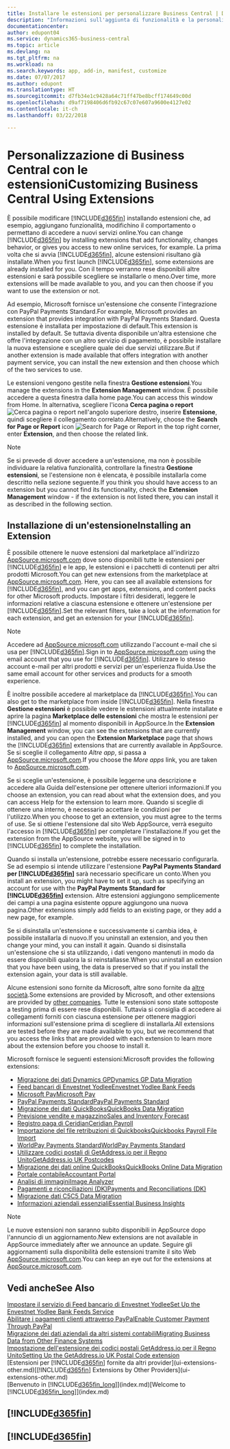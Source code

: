 ```yaml
---
title: Installare le estensioni per personalizzare Business Central | Documenti Microsoft
description: "Informazioni sull'aggiunta di funzionalità e la personalizzazione di Business Central tramite l'installazione delle estensioni."
documentationcenter: 
author: edupont04
ms.service: dynamics365-business-central
ms.topic: article
ms.devlang: na
ms.tgt_pltfrm: na
ms.workload: na
ms.search.keywords: app, add-in, manifest, customize
ms.date: 07/07/2017
ms.author: edupont
ms.translationtype: HT
ms.sourcegitcommit: d7fb34e1c9428a64c71ff47be8bcff174649c00d
ms.openlocfilehash: d9af7198406d6fb92c67c07e607a9600e4127e02
ms.contentlocale: it-ch
ms.lasthandoff: 03/22/2018

---
```

# <a name="customizing-business-central-using-extensions"></a><span data-ttu-id="7b5b5-103">Personalizzazione di Business Central con le estensioni</span><span class="sxs-lookup"><span data-stu-id="7b5b5-103">Customizing Business Central Using Extensions</span></span>
<span data-ttu-id="7b5b5-104">È possibile modificare [!INCLUDE[d365fin](includes/d365fin_md.md)] installando estensioni che, ad esempio, aggiungano funzionalità, modifichino il comportamento o permettano di accedere a nuovi servizi online.</span><span class="sxs-lookup"><span data-stu-id="7b5b5-104">You can change [!INCLUDE[d365fin](includes/d365fin_md.md)] by installing extensions that add functionality, changes behavior, or gives you access to new online services, for example.</span></span>
<span data-ttu-id="7b5b5-105">La prima volta che si avvia [!INCLUDE[d365fin](includes/d365fin_md.md)], alcune estensioni risultano già installate.</span><span class="sxs-lookup"><span data-stu-id="7b5b5-105">When you first launch [!INCLUDE[d365fin](includes/d365fin_md.md)], some extensions are already installed for you.</span></span> <span data-ttu-id="7b5b5-106">Con il tempo verranno rese disponibili altre estensioni e sarà possibile scegliere se installarle o meno.</span><span class="sxs-lookup"><span data-stu-id="7b5b5-106">Over time, more extensions will be made available to you, and you can then choose if you want to use the extension or not.</span></span>

<span data-ttu-id="7b5b5-107">Ad esempio, Microsoft fornisce un'estensione che consente l'integrazione con PayPal Payments Standard.</span><span class="sxs-lookup"><span data-stu-id="7b5b5-107">For example, Microsoft provides an extension that provides integration with PayPal Payments Standard.</span></span> <span data-ttu-id="7b5b5-108">Questa estensione è installata per impostazione di default.</span><span class="sxs-lookup"><span data-stu-id="7b5b5-108">This extension is installed by default.</span></span>
<span data-ttu-id="7b5b5-109">Se tuttavia diventa disponibile un'altra estensione che offre l'integrazione con un altro servizio di pagamento, è possibile installare la nuova estensione e scegliere quale dei due servizi utilizzare.</span><span class="sxs-lookup"><span data-stu-id="7b5b5-109">But if another extension is made available that offers integration with another payment service, you can install the new extension and then choose which of the two services to use.</span></span>  

<span data-ttu-id="7b5b5-110">Le estensioni vengono gestite nella finestra **Gestione estensioni**.</span><span class="sxs-lookup"><span data-stu-id="7b5b5-110">You manage the extensions in the **Extension Management** window.</span></span> <span data-ttu-id="7b5b5-111">È possibile accedere a questa finestra dalla home page.</span><span class="sxs-lookup"><span data-stu-id="7b5b5-111">You can access this window from Home.</span></span> <span data-ttu-id="7b5b5-112">In alternativa, scegliere l'icona **Cerca pagina o report** ![Cerca pagina o report](media/ui-search/search_small.png "Cerca pagina o report") nell'angolo superiore destro, inserire **Estensione**, quindi scegliere il collegamento correlato.</span><span class="sxs-lookup"><span data-stu-id="7b5b5-112">Alternatively, choose the **Search for Page or Report** icon ![Search for Page or Report](media/ui-search/search_small.png "Search for Page or Report icon") in the top right corner, enter **Extension**, and then choose the related link.</span></span>  

> [!NOTE]  
>   <span data-ttu-id="7b5b5-113">Se si prevede di dover accedere a un'estensione, ma non è possibile individuare la relativa funzionalità, controllare la finestra **Gestione estensioni**, se l'estensione non è elencata, è possibile installarla come descritto nella sezione seguente.</span><span class="sxs-lookup"><span data-stu-id="7b5b5-113">If you think you should have access to an extension but you cannot find its functionality, check the **Extension Management** window - if the extension is not listed there, you can install it as described in the following section.</span></span>  

## <a name="installing-an-extension"></a><span data-ttu-id="7b5b5-114">Installazione di un'estensione</span><span class="sxs-lookup"><span data-stu-id="7b5b5-114">Installing an Extension</span></span>
<span data-ttu-id="7b5b5-115">È possibile ottenere le nuove estensioni dal marketplace all'indirizzo [AppSource.microsoft.com](https://appsource.microsoft.com/en-us/marketplace/apps?product=dynamics-365%3Bdynamics-365-for-financials&page=1) dove sono disponibili tutte le estensioni per [!INCLUDE[d365fin](includes/d365fin_md.md)] e le app, le estensioni e i pacchetti di contenuti per altri prodotti Microsoft.</span><span class="sxs-lookup"><span data-stu-id="7b5b5-115">You can get new extensions from the marketplace at [AppSource.microsoft.com](https://appsource.microsoft.com/en-us/marketplace/apps?product=dynamics-365%3Bdynamics-365-for-financials&page=1). Here, you can see all available extensions for [!INCLUDE[d365fin](includes/d365fin_md.md)], and you can get apps, extensions, and content packs for other Microsoft products.</span></span> <span data-ttu-id="7b5b5-116">Impostare i filtri desiderati, leggere le informazioni relative a ciascuna estensione e ottenere un'estensione per [!INCLUDE[d365fin](includes/d365fin_md.md)].</span><span class="sxs-lookup"><span data-stu-id="7b5b5-116">Set the relevant filters, take a look at the information for each extension, and get an extension for your [!INCLUDE[d365fin](includes/d365fin_md.md)].</span></span>  
> [!NOTE]  
>   <span data-ttu-id="7b5b5-117">Accedere ad [AppSource.microsoft.com](https://appsource.microsoft.com/) utilizzando l'account e-mail che si usa per [!INCLUDE[d365fin](includes/d365fin_md.md)].</span><span class="sxs-lookup"><span data-stu-id="7b5b5-117">Sign in to [AppSource.microsoft.com](https://appsource.microsoft.com/) using the email account that you use for [!INCLUDE[d365fin](includes/d365fin_md.md)].</span></span> <span data-ttu-id="7b5b5-118">Utilizzare lo stesso account e-mail per altri prodotti e servizi per un'esperienza fluida.</span><span class="sxs-lookup"><span data-stu-id="7b5b5-118">Use the same email account for other services and products for a smooth experience.</span></span>  

<span data-ttu-id="7b5b5-119">È inoltre possibile accedere al marketplace da [!INCLUDE[d365fin](includes/d365fin_md.md)].</span><span class="sxs-lookup"><span data-stu-id="7b5b5-119">You can also get to the marketplace from inside [!INCLUDE[d365fin](includes/d365fin_md.md)].</span></span> <span data-ttu-id="7b5b5-120">Nella finestra **Gestione estensioni** è possibile vedere le estensioni attualmente installate e aprire la pagina **Marketplace delle estensioni** che mostra le estensioni per [!INCLUDE[d365fin](includes/d365fin_md.md)] al momento disponibili in AppSource.</span><span class="sxs-lookup"><span data-stu-id="7b5b5-120">In the **Extension Management** window, you can see the extensions that are currently installed, and you can open the **Extension Marketplace** page that shows the [!INCLUDE[d365fin](includes/d365fin_md.md)] extensions that are currently available in AppSource.</span></span> <span data-ttu-id="7b5b5-121">Se si sceglie il collegamento *Altre app*, si passa a [AppSource.microsoft.com](https://appsource.microsoft.com/en-us/marketplace/apps?product=dynamics-365%3Bdynamics-365-for-financials&page=1).</span><span class="sxs-lookup"><span data-stu-id="7b5b5-121">If you choose the *More apps* link, you are taken to [AppSource.microsoft.com](https://appsource.microsoft.com/en-us/marketplace/apps?product=dynamics-365%3Bdynamics-365-for-financials&page=1).</span></span>  

<span data-ttu-id="7b5b5-122">Se si sceglie un'estensione, è possibile leggerne una descrizione e accedere alla Guida dell'estensione per ottenere ulteriori informazioni.</span><span class="sxs-lookup"><span data-stu-id="7b5b5-122">If you choose an extension, you can read about what the extension does, and you can access Help for the extension to learn more.</span></span> <span data-ttu-id="7b5b5-123">Quando si sceglie di ottenere una interno, è necessario accettare le condizioni per l'utilizzo.</span><span class="sxs-lookup"><span data-stu-id="7b5b5-123">When you choose to get an extension, you must agree to the terms of use.</span></span> <span data-ttu-id="7b5b5-124">Se si ottiene l'estensione dal sito Web AppSource, verrà eseguito l'accesso in [!INCLUDE[d365fin](includes/d365fin_md.md)] per completare l'installazione.</span><span class="sxs-lookup"><span data-stu-id="7b5b5-124">If you get the extension from the AppSource website, you will be signed in to [!INCLUDE[d365fin](includes/d365fin_md.md)] to complete the installation.</span></span>  

<span data-ttu-id="7b5b5-125">Quando si installa un'estensione, potrebbe essere necessario configurarla. Se ad esempio si intende utilizzare l'estensione **PayPal Payments Standard per [!INCLUDE[d365fin](includes/d365fin_md.md)]** sarà necessario specificare un conto.</span><span class="sxs-lookup"><span data-stu-id="7b5b5-125">When you install an extension, you might have to set it up, such as specifying an account for use with the **PayPal Payments Standard for [!INCLUDE[d365fin](includes/d365fin_md.md)]** extension.</span></span>
<span data-ttu-id="7b5b5-126">Altre estensioni aggiungono semplicemente dei campi a una pagina esistente oppure aggiungono una nuova pagina.</span><span class="sxs-lookup"><span data-stu-id="7b5b5-126">Other extensions simply add fields to an existing page, or they add a new page, for example.</span></span>   

<span data-ttu-id="7b5b5-127">Se si disinstalla un'estensione e successivamente si cambia idea, è possibile installarla di nuovo.</span><span class="sxs-lookup"><span data-stu-id="7b5b5-127">If you uninstall an extension, and you then change your mind, you can install it again.</span></span> <span data-ttu-id="7b5b5-128">Quando si disinstalla un'estensione che si sta utilizzando, i dati vengono mantenuti in modo da essere disponibili qualora la si reinstallasse.</span><span class="sxs-lookup"><span data-stu-id="7b5b5-128">When you uninstall an extension that you have been using, the data is preserved so that if you install the extension again, your data is still available.</span></span>  

<span data-ttu-id="7b5b5-129">Alcune estensioni sono fornite da Microsoft, altre sono fornite da [altre società](ui-extensions-other.md).</span><span class="sxs-lookup"><span data-stu-id="7b5b5-129">Some extensions are provided by Microsoft, and other extensions are provided by [other companies](ui-extensions-other.md).</span></span> <span data-ttu-id="7b5b5-130">Tutte le estensioni sono state sottoposte a testing prima di essere rese disponibili. Tuttavia si consiglia di accedere ai collegamenti forniti con ciascuna estensione per ottenere maggiori informazioni sull'estensione prima di scegliere di installarla.</span><span class="sxs-lookup"><span data-stu-id="7b5b5-130">All extensions are tested before they are made available to you, but we recommend that you access the links that are provided with each extension to learn more about the extension before you choose to install it.</span></span>  

<span data-ttu-id="7b5b5-131">Microsoft fornisce le seguenti estensioni:</span><span class="sxs-lookup"><span data-stu-id="7b5b5-131">Microsoft provides the following extensions:</span></span>  

* [<span data-ttu-id="7b5b5-132">Migrazione dei dati Dynamics GP</span><span class="sxs-lookup"><span data-stu-id="7b5b5-132">Dynamics GP Data Migration</span></span>](ui-extensions-dynamicsgp-data-migration.md)  
* [<span data-ttu-id="7b5b5-133">Feed bancari di Envestnet Yodlee</span><span class="sxs-lookup"><span data-stu-id="7b5b5-133">Envestnet Yodlee Bank Feeds</span></span>](ui-extensions-yodlee-bank-feeds.md)  
* [<span data-ttu-id="7b5b5-134">Microsoft Pay</span><span class="sxs-lookup"><span data-stu-id="7b5b5-134">Microsoft Pay</span></span>](ui-extensions-microsoft-pay-payments.md)  
* [<span data-ttu-id="7b5b5-135">PayPal Payments Standard</span><span class="sxs-lookup"><span data-stu-id="7b5b5-135">PayPal Payments Standard</span></span>](ui-extensions-paypal-payments-standard.md)  
* [<span data-ttu-id="7b5b5-136">Migrazione dei dati QuickBooks</span><span class="sxs-lookup"><span data-stu-id="7b5b5-136">QuickBooks Data Migration</span></span>](ui-extensions-quickbooks-data-migration.md)  
* [<span data-ttu-id="7b5b5-137">Previsione vendite e magazzino</span><span class="sxs-lookup"><span data-stu-id="7b5b5-137">Sales and Inventory Forecast</span></span>](ui-extensions-sales-forecast.md)  
* [<span data-ttu-id="7b5b5-138">Registro paga di Ceridian</span><span class="sxs-lookup"><span data-stu-id="7b5b5-138">Ceridian Payroll</span></span>](ui-extensions-ceridian-payroll.md)  
* [<span data-ttu-id="7b5b5-139">Importazione del file retribuzioni di Quickbooks</span><span class="sxs-lookup"><span data-stu-id="7b5b5-139">Quickbooks Payroll File Import</span></span>](ui-extensions-quickbooks-payroll.md)  
* [<span data-ttu-id="7b5b5-140">WorldPay Payments Standard</span><span class="sxs-lookup"><span data-stu-id="7b5b5-140">WorldPay Payments Standard</span></span>](ui-extensions-worldpay-payments-standard.md)  
* [<span data-ttu-id="7b5b5-141">Utilizzare codici postali di GetAddress.io per il Regno Unito</span><span class="sxs-lookup"><span data-stu-id="7b5b5-141">GetAddress.io UK Postcodes</span></span>](ui-extensions-getaddressio.md)  
* [<span data-ttu-id="7b5b5-142">Migrazione dei dati online QuickBooks</span><span class="sxs-lookup"><span data-stu-id="7b5b5-142">QuickBooks Online Data Migration</span></span>](ui-extensions-quickbooks-online-data-migration.md)  
* [<span data-ttu-id="7b5b5-143">Portale contabile</span><span class="sxs-lookup"><span data-stu-id="7b5b5-143">Accountant Portal</span></span>](ui-extensions-accountant-portal.md)  
* [<span data-ttu-id="7b5b5-144">Analisi di immagini</span><span class="sxs-lookup"><span data-stu-id="7b5b5-144">Image Analyzer</span></span>](ui-extensions-image-analyzer.md)  
* [<span data-ttu-id="7b5b5-145">Pagamenti e riconciliazioni (DK)</span><span class="sxs-lookup"><span data-stu-id="7b5b5-145">Payments and Reconciliations (DK)</span></span>](ui-extensions-payments-reconciliation-formats-dk.md)  
* [<span data-ttu-id="7b5b5-146">Migrazione dati C5</span><span class="sxs-lookup"><span data-stu-id="7b5b5-146">C5 Data Migration</span></span>](ui-extensions-c5-data-migration.md)  
* [<span data-ttu-id="7b5b5-147">Informazioni aziendali essenziali</span><span class="sxs-lookup"><span data-stu-id="7b5b5-147">Essential Business Insights</span></span>](ui-extensions-essential-business-insights.md)  

> [!NOTE]  
>  <span data-ttu-id="7b5b5-148">Le nuove estensioni non saranno subito disponibili in AppSource dopo l'annuncio di un aggiornamento.</span><span class="sxs-lookup"><span data-stu-id="7b5b5-148">New extensions are not available in AppSource immediately after we announce an update.</span></span> <span data-ttu-id="7b5b5-149">Seguire gli aggiornamenti sulla disponibilità delle estensioni tramite il sito Web [AppSource.microsoft.com](https://appsource.microsoft.com/en-us/marketplace/apps?product=dynamics-365%3Bdynamics-365-for-financials&page=1).</span><span class="sxs-lookup"><span data-stu-id="7b5b5-149">You can keep an eye out for the extensions at [AppSource.microsoft.com](https://appsource.microsoft.com/en-us/marketplace/apps?product=dynamics-365%3Bdynamics-365-for-financials&page=1).</span></span>

## <a name="see-also"></a><span data-ttu-id="7b5b5-150">Vedi anche</span><span class="sxs-lookup"><span data-stu-id="7b5b5-150">See Also</span></span>
[<span data-ttu-id="7b5b5-151">Impostare il servizio di Feed bancario di Envestnet Yodlee</span><span class="sxs-lookup"><span data-stu-id="7b5b5-151">Set Up the Envestnet Yodlee Bank Feeds Service</span></span>](bank-how-setup-bank-statement-service.md)  
[<span data-ttu-id="7b5b5-152">Abilitare i pagamenti clienti attraverso PayPal</span><span class="sxs-lookup"><span data-stu-id="7b5b5-152">Enable Customer Payment Through PayPal</span></span>](sales-how-enable-payment-service-extensions.md)  
[<span data-ttu-id="7b5b5-153">Migrazione dei dati aziendali da altri sistemi contabili</span><span class="sxs-lookup"><span data-stu-id="7b5b5-153">Migrating Business Data from Other Finance Systems</span></span>](upload-data.md)  
[<span data-ttu-id="7b5b5-154">Impostazione dell'estensione dei codici postali GetAddress.io per il Regno Unito</span><span class="sxs-lookup"><span data-stu-id="7b5b5-154">Setting Up the GetAddress.io UK Postal Code extension</span></span>](LocalFunctionality/UnitedKingdom/uk-setup-postal-code-service.md)  
<span data-ttu-id="7b5b5-155">[Estensioni per [!INCLUDE[d365fin](includes/d365fin_md.md)] fornite da altri provider](ui-extensions-other.md)</span><span class="sxs-lookup"><span data-stu-id="7b5b5-155">[[!INCLUDE[d365fin](includes/d365fin_md.md)] Extensions by Other Providers](ui-extensions-other.md)</span></span>  
<span data-ttu-id="7b5b5-156">[Benvenuto in [!INCLUDE[d365fin_long](includes/d365fin_long_md.md)]](index.md)</span><span class="sxs-lookup"><span data-stu-id="7b5b5-156">[Welcome to [!INCLUDE[d365fin_long](includes/d365fin_long_md.md)]](index.md)</span></span>  

## [!INCLUDE[d365fin](includes/free_trial_md.md)]  
## [!INCLUDE[d365fin](includes/training_link_md.md)]

